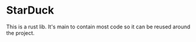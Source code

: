 # StarDuck
This is a rust lib. It's main to contain most code so it can be reused around the project. 
